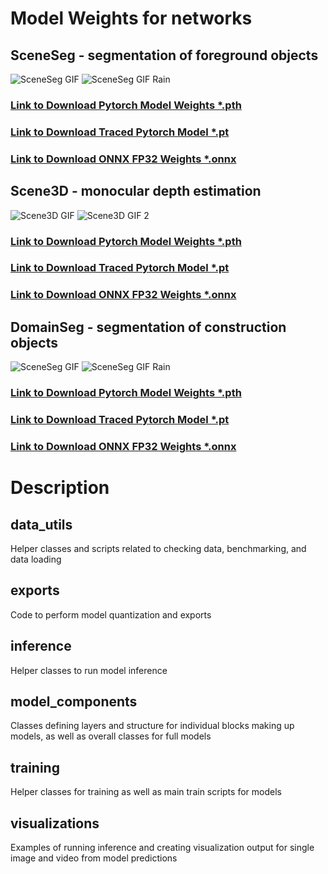 # Model Weights for networks

## SceneSeg - segmentation of foreground objects
![SceneSeg GIF](../Media/SceneSeg_GIF.gif) ![SceneSeg GIF Rain](../Media/SceneSeg_GIF_Rain.gif)
### [Link to Download Pytorch Model Weights *.pth](https://drive.google.com/file/d/1vCZMdtd8ZbSyHn1LCZrbNKMK7PQvJHxj/view?usp=sharing)
### [Link to Download Traced Pytorch Model *.pt](https://drive.google.com/file/d/1G2pKrjEGLGY1ouQdNPh11N-5LlmDI7ES/view?usp=drive_link)
### [Link to Download ONNX FP32 Weights *.onnx](https://drive.google.com/file/d/1l-dniunvYyFKvLD7k16Png3AsVTuMl9f/view?usp=drive_link)

## Scene3D - monocular depth estimation
![Scene3D GIF](../Media/Scene3D_GIF.gif) ![Scene3D GIF 2](../Media/Scene3D_GIF_2.gif)
### [Link to Download Pytorch Model Weights *.pth](https://drive.google.com/file/d/1MrKhfEkR0fVJt-SdZEc0QwjwVDumPf7B/view?usp=sharing)
### [Link to Download Traced Pytorch Model *.pt](https://drive.google.com/file/d/1-LO3j2YCvwxeNLzyLrnzEwalTrYUZgK0/view?usp=drive_link)
### [Link to Download ONNX FP32 Weights *.onnx](https://drive.google.com/file/d/19gMPt_1z4eujo4jm5XKuH-8eafh-wJC6/view?usp=drive_link)

## DomainSeg - segmentation of construction objects
![SceneSeg GIF](../Media/DomainSeg_GIF.gif) ![SceneSeg GIF Rain](../Media/DomainSeg_GIF_2.gif)
### [Link to Download Pytorch Model Weights *.pth](https://drive.google.com/file/d/1sYa2ltivJZEWMsTFZXAOaHK--Ovnadu2/view?usp=drive_link)
### [Link to Download Traced Pytorch Model *.pt](https://drive.google.com/file/d/12fLHpx3IZDglRJaDZT9kMhsV-f6ZTyks/view?usp=drive_link)
### [Link to Download ONNX FP32 Weights *.onnx](https://drive.google.com/file/d/1zCworKw4aQ9_hDBkHfj1-sXitAAebl5Y/view?usp=drive_link)

# Description

## data_utils
Helper classes and scripts related to checking data, benchmarking, and data loading

## exports
Code to perform model quantization and exports

## inference
Helper classes to run model inference

## model_components
Classes defining layers and structure for individual blocks making up models, as well as overall classes for full models

## training
Helper classes for training as well as main train scripts for models

## visualizations
Examples of running inference and creating visualization output for single image and video from model predictions


